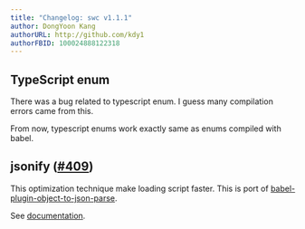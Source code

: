 ```yaml
---
title: "Changelog: swc v1.1.1"
author: DongYoon Kang
authorURL: http://github.com/kdy1
authorFBID: 100024888122318
---
```



## TypeScript enum

There was a bug related to typescript enum. I guess many compilation errors came from this.

From now, typescript enums work exactly same as enums compiled with babel.


## jsonify ([#409](https://github.com/swc-project/swc/issues/409))

This optimization technique make loading script faster. This is port of [babel-plugin-object-to-json-parse](https://github.com/nd-02110114/babel-plugin-object-to-json-parse).

See [documentation](/docs/configuring-swc#jsctransformoptimizerjsonify).